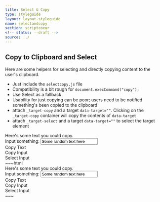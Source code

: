 ```yaml
---
title: Select & Copy
type: styleguide
layout: layout-styleguide
name: selectandcopy
section: scriptcoeur
<!-- status: --draft -->
source: ../
---
```



<main markdown="1">

## Copy to Clipboard and Select

Here are some helpers for selecting and directly copying content to the user's clipboard.

- Just include the `selectcopy.js` file
- Compatibility is a bit rough for `document.execCommand("copy");`
- Use Select as a fallback
- Usability for just copying can be poor; users need to be notified something's been copied to the clipboard
- attach `_target-copy` and a target `data-target=""`. Clicking on the `_target-copy` container will copy the contents of `data-target`
- attach `_target-select` and a target `data-target=""` to select the target element

<div class="_styleguide-example" markdown="1">
  <script src="../javascripts/scriptcoeur/selectcopy.js" type="text/javascript"></script>
  <div id="text" class="_margin-bottom _padding _color-bg-ui">
    Here's some text you could copy.
  </div>

  <div class="_margin-bottom _padding _color-bg-ui">
    <label>Input something:</label>
    <input id="someInput" value="Some random text here" />
  </div>

  <div class="_target-copy _button --outline --short " data-target="#text">
    Copy Text
  </div>

  <div class="_target-copy _button --outline --short  _copy" data-target="#someInput">
    Copy Input
  </div>

  <div class="_target-select _button --outline --short  _select" data-target="#someInput">
    Select Input
  </div>
</div>
~~~html
<script src="../javascripts/scriptcoeur/selectcopy.js" type="text/javascript"></script>
<div id="text" class="_margin-bottom _padding _color-bg-ui">
  Here's some text you could copy.
</div>

<div class="_margin-bottom _padding _color-bg-ui">
  <label>Input something:</label>
  <input id="someInput" value="Some random text here" />
</div>

<div class="_target-copy _button --outline --short " data-target="#text">
  Copy Text
</div>

<div class="_target-copy _button --outline --short  _copy" data-target="#someInput">
  Copy Input
</div>

<div class="_target-select _button --outline --short  _select" data-target="#someInput">
  Select Input
</div>
~~~

</main>

